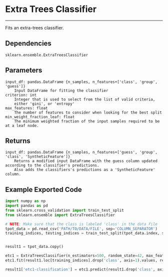 # Extra Trees Classifier
* * *

Fits an extra-trees classifier.

## Dependencies
    sklearn.ensemble.ExtraTreesClassifier

Parameters
----------
    input_df: pandas.DataFrame {n_samples, n_features+['class', 'group', 'guess']}
        Input DataFrame for fitting the classifier
    criterion: int
        Integer that is used to select from the list of valid criteria,
        either 'gini', or 'entropy'
    max_features: float
        The number of features to consider when looking for the best split
    min_weight_fraction_leaf: float
        The minimum weighted fraction of the input samples required to be at a leaf node.

Returns
-------
    input_df: pandas.DataFrame {n_samples, n_features+['guess', 'group', 'class', 'SyntheticFeature']}
        Returns a modified input DataFrame with the guess column updated according to the classifier's predictions.
        Also adds the classifiers's predictions as a 'SyntheticFeature' column.


Example Exported Code
---------------------

```Python
import numpy as np
import pandas as pd
from sklearn.cross_validation import train_test_split
from sklearn.ensemble import ExtraTreesClassifier

# NOTE: Make sure that the class is labeled 'class' in the data file
tpot_data = pd.read_csv('PATH/TO/DATA/FILE', sep='COLUMN_SEPARATOR')
training_indices, testing_indices = train_test_split(tpot_data.index, stratify=tpot_data['class'].values, train_size=0.75, test_size=0.25)


result1 = tpot_data.copy()

etc1 = ExtraTreesClassifier(n_estimators=500, random_state=42, max_features=1., min_weight_fraction_leaf=0.1, criterion='gini')
etc1.fit(result1.loc[training_indices].drop('class', axis=1).values, result1.loc[training_indices, 'class'].values)

result1['etc1-classification'] = etc1.predict(result1.drop('class', axis=1).values)

```
